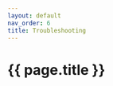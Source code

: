 ```yaml
---
layout: default
nav_order: 6
title: Troubleshooting
---
```


# {{ page.title }}

<!---
Ziele:
- aufzeigen, wie man sehen kann, was das Problem bei der Ausführung des Plugins ist

Inhalt:
- auf Fehlermeldungen im Plugin Management View hinweisen
- PiWeb Log erklären
- evtl. typische Probleme und deren Lösung auflisten
--->